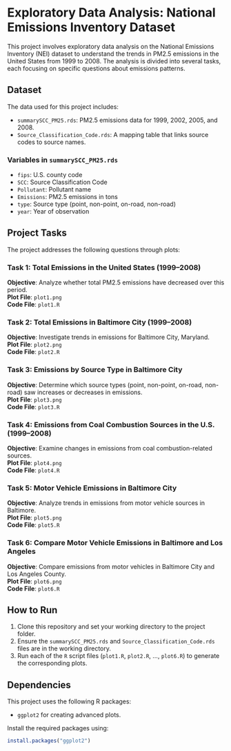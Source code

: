 # Exploratory Data Analysis: National Emissions Inventory Dataset

This project involves exploratory data analysis on the National Emissions Inventory (NEI) dataset to understand the trends in PM2.5 emissions in the United States from 1999 to 2008. The analysis is divided into several tasks, each focusing on specific questions about emissions patterns.

## Dataset
The data used for this project includes:
- `summarySCC_PM25.rds`: PM2.5 emissions data for 1999, 2002, 2005, and 2008.
- `Source_Classification_Code.rds`: A mapping table that links source codes to source names.

### Variables in `summarySCC_PM25.rds`
- `fips`: U.S. county code
- `SCC`: Source Classification Code
- `Pollutant`: Pollutant name
- `Emissions`: PM2.5 emissions in tons
- `type`: Source type (point, non-point, on-road, non-road)
- `year`: Year of observation

## Project Tasks
The project addresses the following questions through plots:

### Task 1: Total Emissions in the United States (1999–2008)
**Objective**: Analyze whether total PM2.5 emissions have decreased over this period.  
**Plot File**: `plot1.png`  
**Code File**: `plot1.R`

### Task 2: Total Emissions in Baltimore City (1999–2008)
**Objective**: Investigate trends in emissions for Baltimore City, Maryland.  
**Plot File**: `plot2.png`  
**Code File**: `plot2.R`

### Task 3: Emissions by Source Type in Baltimore City
**Objective**: Determine which source types (point, non-point, on-road, non-road) saw increases or decreases in emissions.  
**Plot File**: `plot3.png`  
**Code File**: `plot3.R`

### Task 4: Emissions from Coal Combustion Sources in the U.S. (1999–2008)
**Objective**: Examine changes in emissions from coal combustion-related sources.  
**Plot File**: `plot4.png`  
**Code File**: `plot4.R`

### Task 5: Motor Vehicle Emissions in Baltimore City
**Objective**: Analyze trends in emissions from motor vehicle sources in Baltimore.  
**Plot File**: `plot5.png`  
**Code File**: `plot5.R`

### Task 6: Compare Motor Vehicle Emissions in Baltimore and Los Angeles
**Objective**: Compare emissions from motor vehicles in Baltimore City and Los Angeles County.  
**Plot File**: `plot6.png`  
**Code File**: `plot6.R`

## How to Run
1. Clone this repository and set your working directory to the project folder.
2. Ensure the `summarySCC_PM25.rds` and `Source_Classification_Code.rds` files are in the working directory.
3. Run each of the `R` script files (`plot1.R`, `plot2.R`, ..., `plot6.R`) to generate the corresponding plots.

## Dependencies
This project uses the following R packages:
- `ggplot2` for creating advanced plots.

Install the required packages using:
```R
install.packages("ggplot2")
